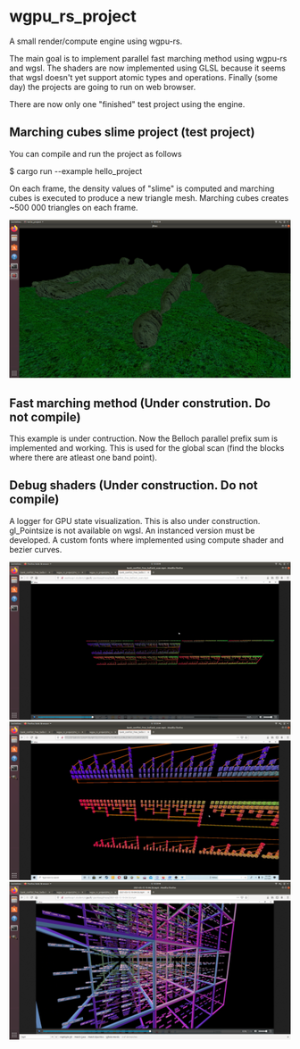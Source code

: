 # wgpu_rs_project

A small render/compute engine using wgpu-rs.

The main goal is to implement parallel fast marching method using wgpu-rs and
wgsl. The shaders are now implemented using GLSL because it seems that wgsl
doesn't yet support atomic types and operations. Finally (some day) the
projects are going to run on web browser.

There are now only one "finished" test project using the engine. 

## Marching cubes slime project (test project)

You can compile and run the project as follows

$ cargo run --example hello_project 

On each frame, the density values of "slime" is computed and marching cubes is executed to produce a new triangle mesh.
Marching cubes creates ~500 000 triangles on each frame.

![hello_project](/pics/slime.png "The slime ocean.")

## Fast marching method (Under constrution. Do not compile)

This example is under contruction. Now the Belloch parallel prefix sum is
implemented and working. This is used for the global scan (find the blocks
where there are atleast one band point).

## Debug shaders (Under construction. Do not compile)

A logger for GPU state visualization. This is also under construction. gl_Pointsize is not available on wgsl. An instanced version must be developed. 
A custom fonts where implemented using compute shader and bezier curves.

![prefix sum](/pics/belloch_prefix_scan1.png "A screenshot of belloch prefix sum log visualization.")
![prefix sum2](/pics/belloch_prefix_scan2.png "Another screenshot of belloch prefix sum log visualization.")
![memory_model](/pics/memory_model.png "A visualization of memory model on GPU.")
